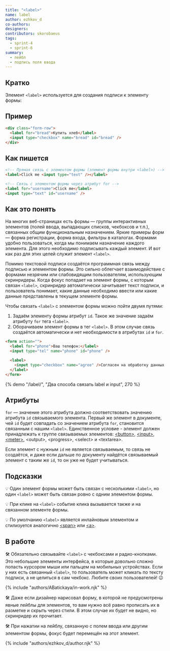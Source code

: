 ```yaml
---
title: "<label>"
name: label
author: ezhkov_d
co-authors:
designers:
contributors: skorobaeus
tags:
  - sprint-4
  - sprint-6
summary:
  - лейбл
  - подпись поля ввода
---
```


## Кратко

Элемент `<label>` используется для создания подписи к элементу формы:

## Пример

```html
<div class="form-row">
  <label for="bread">Купить хлеб</label>
  <input type="checkbox" name="bread" id="bread" />
</div>
```

## Как пишется

```html
<!-- Прямая связь с элементом формы (элемент формы внутри <label>) -->
<label>Click me <input type="text" /></label>

<!-- Связь с элементом формы через атрибут for -->
<label for="username">Click me</label>
<input type="text" id="username" />
```

## Как это понять

На многих веб-страницах есть формы — группы интерактивных элементов (полей ввода, выпадающих списков, чекбоксов и т.п.), связанных общим функциональным назначением. Яркие примеры форм — форма регистрации, форма входа, фильтры в каталогах. Формами удобно пользоваться, когда мы понимаем назначение каждого элемента. Для этого необходимо подписывать каждый элемент. И вот как раз для этих целей служит элемент `<label>`.

Помимо текстовой подписи создаётся программная связь между подписью и элементом формы. Это сильно облегчает взаимодействие с формами незрячим или слабовидящим пользователям, использующим скринридеры. Когда фокус попадает на элемент формы, с которым связан `<label>`, скринридер автоматически зачитывает текст подписи, и пользователь понимает, какие данные необходимо ввести или какие данные представлены в текущем элементе формы.

Чтобы связать `<label>` с элементом формы можно пойти двумя путями:

1. Задаём элементу формы атрибут `id`. Такое же значение задаём атрибуту `for` тега `<label>`.
2. Оборачиваем элемент формы в тег `<label>`. В этом случае связь создаётся автоматически и нет необходимости в атрибутах `id` и `for`.

```html
<form action="">
  <label for="phone">Ваш телефон:</label>
  <input type="tel" name="phone" id="phone" />

  <label>
    <input type="checkbox" name="agree" />Согласен на обработку данных
  </label>
</form>
```

{% demo "/label/", "Два способа связать label и input", 270 %}

## Атрибуты

`for` — значение этого атрибута должно соответствовать значению атрибута `id` связываемого элемента. Первый же элемент в документе, чей `id` будет совпадать со значением атрибута `for`, становится связанным с нашим `<label>`. Единственное условие - элемент должен принадлежать к группе связываемых элементов: [&lt;button>](/html/doka/button), [&lt;input>](/html/doka/input), [&lt;meter>](/html/doka/meta), &lt;output>, &lt;progress>, &lt;select> и &lt;textarea>.

Если элемент с нужным `id` не является связываемым, то связь не создаётся, и даже если дальше по документу найдётся связываемый элемент с таким же `id`, то он уже не будет учитываться.

## Подсказки

💡 Один элемент формы может быть связан с несколькими `<label>`, но один `<label>` может быть связан ровно с одним элементом формы.

💡 При клике на `<label>` событие клика вызывается также и на связанном элементе формы.

💡 По умолчанию `<label>` является инлайновым элементом и стилизуется аналогично [&lt;span>](/html/doka/span) или [&lt;a>](/html/doka/a).

## В работе

🛠 Обязательно связывайте `<label>` с чекбоксами и радио-кнопками. Это небольшие элементы интерфейса, в которые довольно сложно попасть курсором мыши или пальцем на мобильных устройствах. Если у них есть связанный `<label>`, то пользователь может кликать по тексту подписи, а не целиться в сам чекбокс. Любите своих пользователей! 😉

{% include "authors/ABatickaya/in-work.njk" %}

🛠 Даже если дизайнер нарисовал форму, в которой не предусмотрены явные лейблы для элементов, то вам нужно всё равно прописать их в разметке и скрыть через стили. В этом случае их будет не видно, но скринридер их прочитает.

🛠 При нажатии на лейблу, связанную с полем ввода или другим элементом формы, фокус будет перемещён на этот элемент.

{% include "authors/ezhkov_d/author.njk" %}
